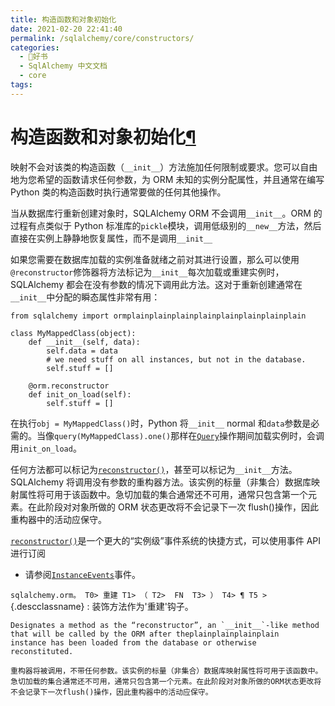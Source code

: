 ```yaml
---
title: 构造函数和对象初始化
date: 2021-02-20 22:41:40
permalink: /sqlalchemy/core/constructors/
categories:
  - 📖好书
  - SqlAlchemy 中文文档
  - core
tags:
---
```

构造函数和对象初始化[¶](#constructors-and-object-initialization "Permalink to this headline")
=============================================================================================

映射不会对该类的构造函数（`__init__`）方法施加任何限制或要求。您可以自由地为您希望的函数请求任何参数，为 ORM 未知的实例分配属性，并且通常在编写 Python 类的构造函数时执行通常要做的任何其他操作。

当从数据库行重新创建对象时，SQLAlchemy ORM 不会调用`__init__`。ORM 的过程有点类似于 Python 标准库的`pickle`模块，调用低级别的`__new__`方法，然后直接在实例上静静地恢复属性，而不是调用`__init__`

如果您需要在数据库加载的实例准备就绪之前对其进行设置，那么可以使用`@reconstructor`修饰器将方法标记为`__init__`每次加载或重建实例时，SQLAlchemy 都会在没有参数的情况下调用此方法。这对于重新创建通常在`__init__`中分配的瞬态属性非常有用：

    from sqlalchemy import ormplainplainplainplainplainplainplainplain

    class MyMappedClass(object):
        def __init__(self, data):
            self.data = data
            # we need stuff on all instances, but not in the database.
            self.stuff = []

        @orm.reconstructor
        def init_on_load(self):
            self.stuff = []

在执行`obj = MyMappedClass()`时，Python 将`__init__`
normal 和`data`参数是必需的。当像`query(MyMappedClass).one()`那样在[`Query`](query.html#sqlalchemy.orm.query.Query "sqlalchemy.orm.query.Query")操作期间加载实例时，会调用`init_on_load`。

任何方法都可以标记为[`reconstructor()`](#sqlalchemy.orm.reconstructor "sqlalchemy.orm.reconstructor")，甚至可以标记为`__init__`方法。SQLAlchemy 将调用没有参数的重构器方法。该实例的标量（非集合）数据库映射属性将可用于该函数中。急切加载的集合通常还不可用，通常只包含第一个元素。在此阶段对对象所做的 ORM 状态更改将不会记录下一次 flush()操作，因此重构器中的活动应保守。

[`reconstructor()`](#sqlalchemy.orm.reconstructor "sqlalchemy.orm.reconstructor")是一个更大的“实例级”事件系统的快捷方式，可以使用事件 API 进行订阅
- 请参阅[`InstanceEvents`](events.html#sqlalchemy.orm.events.InstanceEvents "sqlalchemy.orm.events.InstanceEvents")事件。

`sqlalchemy.orm。 T0> 重建 T1> （ T2>  FN  T3> ） T4> ¶ T5 >`{.descclassname}
:   装饰方法作为'重建'钩子。

    Designates a method as the “reconstructor”, an `__init__`-like method that will be called by the ORM after theplainplainplainplain
    instance has been loaded from the database or otherwise
    reconstituted.

    重构器将被调用，不带任何参数。该实例的标量（非集合）数据库映射属性将可用于该函数中。急切加载的集合通常还不可用，通常只包含第一个元素。在此阶段对对象所做的ORM状态更改将不会记录下一次flush()操作，因此重构器中的活动应保守。


